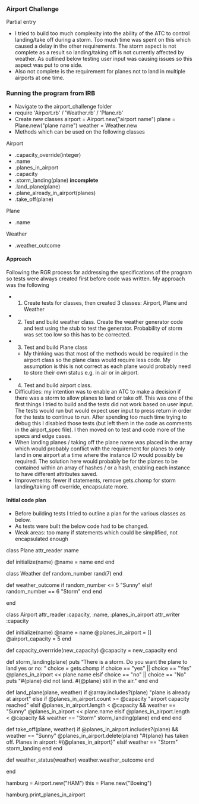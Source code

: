 ### Airport Challenge ###
Partial entry
- I tried to build too much complexity into the ability of the ATC to control landing/take off during a storm.  Too much time was spent on this which caused a delay in the other requirements.  The storm aspect is not complete as a result so landing/taking off is not currently affected by weather.  As outlined below testing user input was causing issues so this aspect was put to one side.
- Also not complete is the requirement for planes not to land in multiple airports at one time.  

### Running the program from IRB
- Navigate to the airport_challenge folder
- require 'Airport.rb' / 'Weather.rb' / 'Plane.rb'
- Create new classes
    airport = Airport.new("airport name")
    plane = Plane.new("plane name")
    weather = Weather.new
- Methods which can be used on the following classes

Airport
- .capacity_override(integer)
- .name
- .planes_in_airport
- .capacity
- .storm_landing(plane) **incomplete**
- .land_plane(plane)
- .plane_already_in_airport(planes)
- .take_off(plane)

Plane
- .name

Weather
- .weather_outcome

#### Approach
Following the RGR process for addressing the specifications of the program so tests were always created first before code was written.  My approach was the following  

- 1. Create tests for classes, then created 3 classes: Airport, Plane and Weather
- 2. Test and build weather class.  Create the weather generator code and test  using the stub to test the generator.  Probability of storm was set too low so this has to be corrected.
- 3. Test and build Plane class
  - My thinking was that most of the methods would be required in the airport class so the plane class would require less code. My assumption is this is not correct as each plane would probably need to store their own status e.g. in air or in airport.
-  4. Test and build airport class.  
  - Difficulties: my intention was to enable an ATC to make a decision if there was a storm to allow planes to land or take off.  This was one of the first things I tried to build and the tests did not work based on user input.  The tests would run but would expect user input to press return in order for the tests to continue to run.  After spending too much time trying to debug this I disabled those tests (but left them in the code as comments in the airport_spec file).  I then moved on to test and code more of the specs and edge cases.  
  - When landing planes / taking off the plane name was placed in the array which would probably conflict with the requirement for planes to only land in one airport at a time where the instance ID would possibly be required.  The solution here would probably be for the planes to be contained within an array of hashes / or a hash, enabling each instance to have different attributes saved.    
  - Improvements: fewer if statements, remove gets.chomp for storm landing/taking off override, encapsulate more.  

#### Initial code plan
- Before building tests I tried to outline a plan for the various classes as below.  
- As tests were built the below code had to be changed.
- Weak areas: too many if statements which could be simplified, not encapsulated enough

class Plane
  attr_reader :name

  def initialize(name)
    @name = name
  end
end

class Weather
  def random_number
    rand(7)
  end

  def weather_outcome
    if random_number <= 5
      "Sunny"
    elsif random_number == 6
      "Storm"
    end
  end

end

class Airport
  attr_reader :capacity, :name, :planes_in_airport
  attr_writer :capacity

  def initialize(name)
    @name = name
    @planes_in_airport = []
    @airport_capacity = 5
  end

  def capacity_overrride(new_capacity)
    @capacity = new_capacity
  end

  def storm_landing(plane)
    puts “There is a storm. Do you want the plane to land yes or no: “
    choice = gets.chomp
    if choice == "yes" || choice == "Yes"
      @planes_in_airport << plane.name
    elsif choice == "no" || choice == "No"
      puts "#{plane} did not land. #{@plane} still in the air."
    end
  end

  def land_plane(plane, weather)
    if @array.includes?(plane)
      "plane is already at airport"
    else
      if @planes_in_airport.count >= @capacity
        "airport capacity reached"
      elsif @planes_in_airport.length < @capacity && weather == "Sunny"
        @planes_in_airport << plane.name
      elsif @planes_in_airport.length < @capacity && weather ==     "Storm"
        storm_landing(plane)
      end
    end
  end

  def take_off(plane, weather)
    if @planes_in_airport.includes?(plane) && weather == "Sunny"
      @planes_in_airport.delete(plane)
      "#{plane} has taken off.  Planes in airport: #{@planes_in_airport}"
    elsif weather == "Storm"
      storm_landing
    end
  end

 def weather_status(weather)
   weather.weather_outcome
 end

end

hamburg = Airport.new("HAM")
this = Plane.new("Boeing")

hamburg.print_planes_in_airport
